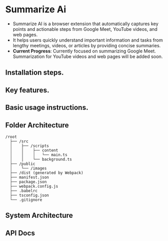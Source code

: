 # Summarize Ai

- Summarize AI is a browser extension that automatically captures key points and actionable steps from Google Meet, YouTube videos, and web pages. 
- It helps users quickly understand important information and tasks from lengthy meetings, videos, or articles by providing concise summaries.
- **Current Progress**: Currently focused on summarizing Google Meet. Summarization for YouTube videos and web pages will be added soon.

## Installation steps.

## Key features.

## Basic usage instructions.

## Folder Architecture
``` 
/root
  ├── /src
  │    ├── /scripts
  │    │    ├── content
  │    │    │   └── main.ts
  │    │    └── background.ts
  ├── /public
  │    └── /images
  ├── /dist (generated by Webpack)
  ├── manifest.json
  ├── package.json
  ├── webpack.config.js
  ├── .babelrc
  ├── tsconfig.json
  └── .gitignore
```


## System Architecture 

## API Docs


